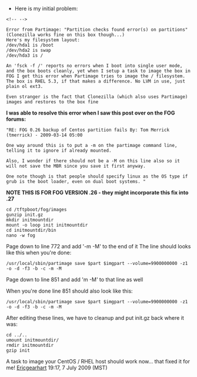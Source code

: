 -   Here is my initial problem:

```{=html}
<!-- -->
```
    Error from Partimage: "Partition checks found error(s) on partitions" (Clonezilla works fine on this box though...)
    Here's my filesystem layout:
    /dev/hda1 is /boot
    /dev/hda2 is swap
    /dev/hda3 is /

    An 'fsck -f /' reports no errors when I boot into single user mode,
    and the box boots cleanly, yet when I setup a task to image the box in
    FOG I get this error when Partimage tries to image the / filesystem.
    The box is RHEL 5.3, if that makes a difference. No LVM in use, just
    plain ol ext3.

    Even stranger is the fact that Clonezilla (which also uses Partimage)
    images and restores to the box fine

**I was able to resolve this error when I saw this post over on the FOG
forums:**

    "RE: FOG 0.26 backup of Centos partition fails By: Tom Merrick
    (tmerrick) - 2009-03-14 05:00

    One way around this is to put a -m on the partimage command line,
    telling it to ignore if already mounted.

    Also, I wonder if there should not be a -M on this line also so it
    will not save the MBR since you save it first anyway.

    One note though is that people should specify linux as the OS type if
    grub is the boot loader, even on dual boot systems. "

**NOTE THIS IS FOR FOG VERSION .26 - they might incorporate this fix
into .27**

    cd /tftpboot/fog/images
    gunzip init.gz
    mkdir initmountdir
    mount -o loop init initmountdir
    cd initmountdir/bin
    nano -w fog

Page down to line 772 and add \'-m -M\' to the end of it The line should
looks like this when you\'re done:

    /usr/local/sbin/partimage save $part $imgpart --volume=9900000000 -z1 -o -d -f3 -b -c -m -M

Page down to line 851 and add \'m -M\' to that line as well

When you\'re done line 851 should also look like this:

    /usr/local/sbin/partimage save $part $imgpart --volume=9900000000 -z1 -o -d -f3 -b -c -m -M

After editing these lines, we have to cleanup and put init.gz back where
it was:

    cd ../..
    umount initmountdir/
    rmdir initmountdir
    gzip init

A task to image your CentOS / RHEL host should work now\... that fixed
it for me! [Ericgearhart](User:Ericgearhart "wikilink") 19:17, 7 July
2009 (MST)

